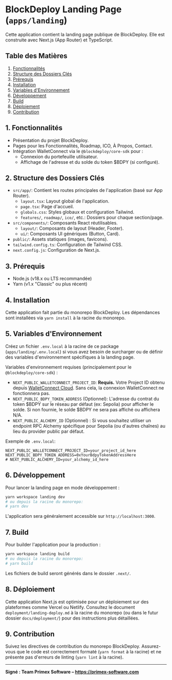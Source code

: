 # BlockDeploy Landing Page (`apps/landing`)

Cette application contient la landing page publique de BlockDeploy. Elle est construite avec Next.js (App Router) et TypeScript.

## Table des Matières

1.  [Fonctionnalités](#fonctionnalités)
2.  [Structure des Dossiers Clés](#structure-des-dossiers-clés)
3.  [Prérequis](#prérequis)
4.  [Installation](#installation)
5.  [Variables d'Environnement](#variables-denvironnement)
6.  [Développement](#développement)
7.  [Build](#build)
8.  [Déploiement](#déploiement)
9.  [Contribution](#contribution)

## 1. Fonctionnalités

*   Présentation du projet BlockDeploy.
*   Pages pour les Fonctionnalités, Roadmap, ICO, À Propos, Contact.
*   Intégration WalletConnect via le `@blockdeploy/core-sdk` pour :
    *   Connexion du portefeuille utilisateur.
    *   Affichage de l'adresse et du solde du token $BDPY (si configuré).

## 2. Structure des Dossiers Clés

*   `src/app/`: Contient les routes principales de l'application (basé sur App Router).
    *   `layout.tsx`: Layout global de l'application.
    *   `page.tsx`: Page d'accueil.
    *   `globals.css`: Styles globaux et configuration Tailwind.
    *   `features/`, `roadmap/`, `ico/`, etc.: Dossiers pour chaque section/page.
*   `src/components/`: Composants React réutilisables.
    *   `layout/`: Composants de layout (Header, Footer).
    *   `ui/`: Composants UI génériques (Button, Card).
*   `public/`: Assets statiques (images, favicons).
*   `tailwind.config.ts`: Configuration de Tailwind CSS.
*   `next.config.js`: Configuration de Next.js.

## 3. Prérequis

*   Node.js (v18.x ou LTS recommandée)
*   Yarn (v1.x "Classic" ou plus récent)

## 4. Installation

Cette application fait partie du monorepo BlockDeploy. Les dépendances sont installées via `yarn install` à la racine du monorepo.

## 5. Variables d'Environnement

Créez un fichier `.env.local` à la racine de ce package (`apps/landing/.env.local`) si vous avez besoin de surcharger ou de définir des variables d'environnement spécifiques à la landing page.

Variables d'environnement requises (principalement pour le `@blockdeploy/core-sdk`) :

*   `NEXT_PUBLIC_WALLETCONNECT_PROJECT_ID`: **Requis.** Votre Project ID obtenu depuis [WalletConnect Cloud](https://cloud.walletconnect.com/). Sans cela, la connexion WalletConnect ne fonctionnera pas.
*   `NEXT_PUBLIC_BDPY_TOKEN_ADDRESS` (Optionnel): L'adresse du contrat du token $BDPY sur le réseau par défaut (ex: Sepolia) pour afficher le solde. Si non fournie, le solde $BDPY ne sera pas affiché ou affichera N/A.
*   `NEXT_PUBLIC_ALCHEMY_ID` (Optionnel) : Si vous souhaitez utiliser un endpoint RPC Alchemy spécifique pour Sepolia (ou d'autres chaînes) au lieu du provider public par défaut.

Exemple de `.env.local`:
```env
NEXT_PUBLIC_WALLETCONNECT_PROJECT_ID=your_project_id_here
NEXT_PUBLIC_BDPY_TOKEN_ADDRESS=0xYourBdpyTokenAddressHere
# NEXT_PUBLIC_ALCHEMY_ID=your_alchemy_id_here
```

## 6. Développement

Pour lancer la landing page en mode développement :
```bash
yarn workspace landing dev
# ou depuis la racine du monorepo:
# yarn dev
```
L'application sera généralement accessible sur `http://localhost:3000`.

## 7. Build

Pour builder l'application pour la production :
```bash
yarn workspace landing build
# ou depuis la racine du monorepo:
# yarn build
```
Les fichiers de build seront générés dans le dossier `.next/`.

## 8. Déploiement

Cette application Next.js est optimisée pour un déploiement sur des plateformes comme Vercel ou Netlify.
Consultez le document `deployment/landing-deploy.md` à la racine du monorepo (ou dans le futur dossier `docs/deployment/`) pour des instructions plus détaillées.

## 9. Contribution

Suivez les directives de contribution du monorepo BlockDeploy.
Assurez-vous que le code est correctement formaté (`yarn format` à la racine) et ne présente pas d'erreurs de linting (`yarn lint` à la racine).

---
**Signé : Team Primex Software – https://primex-software.com**
